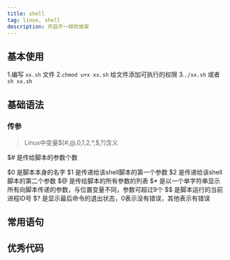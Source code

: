 ```yaml
---
title: shell
tag: linux, shell
description: 开启不一样的效率
---
```


## 基本使用

1.编写 `xx.sh` 文件
2.`chmod u+x xx.sh` 给文件添加可执行的权限
3.`./xx.sh` 或者 `sh xx.sh`

## 基础语法

### 传参

> Linux中变量$[#,@,0,1,2,*,$,?]含义

$# 是传给脚本的参数个数

$0 是脚本本身的名字
$1 是传递给该shell脚本的第一个参数
$2 是传递给该shell脚本的第二个参数
$@ 是传给脚本的所有参数的列表
$* 是以一个单字符串显示所有向脚本传递的参数，与位置变量不同，参数可超过9个
$$ 是脚本运行的当前进程ID号
$? 是显示最后命令的退出状态，0表示没有错误，其他表示有错误

## 常用语句

## 优秀代码
